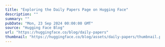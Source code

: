 ```yaml
---
title: "Exploring the Daily Papers Page on Hugging Face"
description: ""
summary: ""
pubDate: "Mon, 23 Sep 2024 00:00:00 GMT"
source: "Hugging Face Blog"
url: "https://huggingface.co/blog/daily-papers"
thumbnail: "https://huggingface.co/blog/assets/daily-papers/thumbnail.png"
---
```


